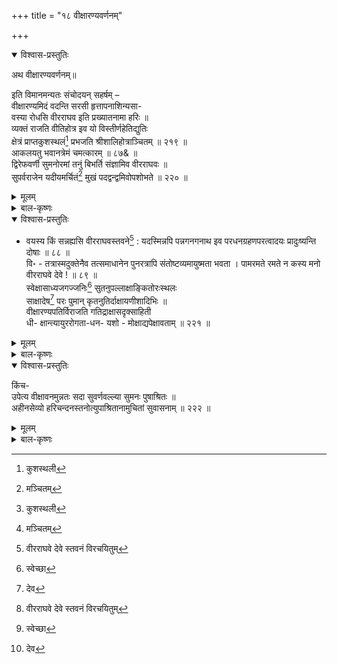 +++
title = "१८ वीक्षारण्यवर्णनम्"

+++

<details open><summary>विश्वास-प्रस्तुतिः</summary>

अथ वीक्षारण्यवर्णनम्॥

इति विमानमन्यतः संचोदयन् सहर्षम् –   
वीक्षारण्यमिदं वदन्ति सरसी हृत्तापनाशिन्यसा-   
वस्या रोधसि वीरराघव इति प्रख्यातनामा हरिः ॥   
व्यक्तं राजति वीतिहोत्र इव यो विस्तीर्णहेतिद्युतिः   
क्षेत्रं प्राप्तकुशस्थलं[^276] प्रभजति श्रीशालिहोत्राञ्चितम् ॥ २१९ ॥   
आकलयतु भवानत्रेमं चमत्कारम् ॥ ८७& ॥   
द्विरेफवर्णी सुमनोरमां तनुं बिभर्ति संज्ञामिव वीरराघवः ॥   
सुपर्वराजेन यदीयमर्चितं[^277] मुखं पदद्वन्द्वमिवोपशोभते ॥ २२० ॥

[^276]:
     कुशस्थली


[^277]:
     मञ्चितम्
</details>

<details><summary>मूलम्</summary>

अथ वीक्षारण्यवर्णनम्॥

इति विमानमन्यतः संचोदयन् सहर्षम् –   
वीक्षारण्यमिदं वदन्ति सरसी हृत्तापनाशिन्यसा-   
वस्या रोधसि वीरराघव इति प्रख्यातनामा हरिः ॥   
व्यक्तं राजति वीतिहोत्र इव यो विस्तीर्णहेतिद्युतिः   
क्षेत्रं प्राप्तकुशस्थलं[^276] प्रभजति श्रीशालिहोत्राञ्चितम् ॥ २१९ ॥   
आकलयतु भवानत्रेमं चमत्कारम् ॥ ८७& ॥   
द्विरेफवर्णी सुमनोरमां तनुं बिभर्ति संज्ञामिव वीरराघवः ॥   
सुपर्वराजेन यदीयमर्चितं[^277] मुखं पदद्वन्द्वमिवोपशोभते ॥ २२० ॥

[^276]:
     कुशस्थली


[^277]:
     मञ्चितम्
</details>

<details><summary>बाल-कृष्णः</summary>

अथ वीक्षारण्यप्रस्तावमाह - इतीति । संचोदयन् गमयन्-

वीक्षारण्यमिति । इदं पुरोदृश्यमानं वीक्षारण्यमेतन्नामकं वनं वदन्ति कथयन्ति । जना इति शेषः । तथा असौ सरसी सरोवरं एतद्वनमध्ये वर्तमानेत्यर्थः । हृत्तापनाशिनी हृदयसंतापहारिणी विद्यते । अस्याः सरस्याः रोधसि तीरे, " कूलं रोधश्च तीरं च " इत्यमरः । वीरराघवः इति प्रख्यातं अतिपावनत्वेन प्रसिद्धं नाम यस्य तथाभूतः, व्यक्तं प्रत्यक्षं यथा तथा यः, विस्तीर्णा आसमन्तात् प्रसृता हेतीनां शङ्ख-चक्राद्यायुधानां शिखानां च द्युतिः कान्तिर्यस्य तथाभूतः, " रवेरर्चिश्च शस्त्रं च वह्निज्वाला च हेतयः " इत्यमरः । वीतिहोत्र इव अग्निरिव “अग्निर्वैश्वानरो वह्निर्वीतिहोत्रो धनंजयः । " इत्यमरः । राजति शोभते । पुनश्च यो वीरराघवः, प्राप्तं कुशानां स्थलं स्थानं येन तत्, अत एव श्रीशालिहोत्रमुनिना अञ्चितमाश्रितं क्षेत्रं स्थानं प्रभजति सेवते । तत्र तिष्ठतीत्यर्थः ॥ २१९ ॥

आकलयत्विति । अत्र वीक्षारण्ये, इमं पुरोदृश्यमानं चमत्कारं भवान् आकलयतु अवलोकयतु ॥ ८७& ॥

द्विरेफेति । वीरराघवो भगवान्, द्विरेफस्य भ्रमरस्येव वर्णो यस्याः सा तां श्यामवर्णामित्यर्थः । पक्षे द्वौ रेफवर्णौ रकाराक्षरे यस्यां तां, “द्विरेफ-पुष्पलिङ्-भृङ्ग-षट्- पद-भ्रमरालयः" इति "रवर्णे पुंसि रेफः स्यात्" इति चोभयत्राप्यमरः । सुमनस्सु सदाचरणेन शुद्धचित्तेषु, सुमनस्सु पुष्पेषु च रमते क्रीडति तां सुमनोरमां, " स्त्रियः सुमनसः पुष्पं" इत्यमरः । अत एव संज्ञां 'वीरराघव' इति नामेव " संज्ञा- स्याच्चेतना नाम" इत्यमरः । तनुं शरीरं विभर्ति । किंच यदीयं मुखं यदीयं पदद्वन्द्व- मित्र सुपर्वराजेन सुष्ठु पर्वणि पूर्णिमायां राजते तेन चन्द्रेण, सुपर्वणां देवानां राज्ञा इन्द्रेण चेति क्रमेणोभयत्र योज्यम् । अर्चितं पूजितं । एकपदोपात्ततयाऽभेदाध्यवसायेन सुपर्वराजार्चितत्वस्य साधारणधर्मता बोध्या । उपशोभते ॥२२०॥
</details>

<details open><summary>विश्वास-प्रस्तुतिः</summary>

- वयस्य किं सन्नह्यसि वीरराघवस्तवने[^278] : यदस्मिन्नपि पन्नगनगनाथ इव परधनग्रहणपरत्वादयः प्रादुःष्यन्ति दोषाः ॥ ८८ ॥   
वि॰ - तत्रास्मदुक्तेनैव तत्समाधानेन पुनरत्रापि संतोष्टव्यमायुष्मता भवता । पामरमते रमते न कस्य मनो वीरराघवे देवे ! ॥ ८९ ॥   
स्वेक्षासाध्यजगज्जनिः[^279] सुतनुपल्लाक्षाङ्कितोरःस्थलः   
साक्षादेष[^280] परः पुमान् कृतनुतिर्दाक्षायणीशादिभिः ॥   
वीक्षारण्यपतिर्विराजति गतिद्राक्षासदृक्साहिती   
धी- क्षान्त्यायुररोगता-धन- यशो - मोक्षाद्यपेक्षावताम् ॥ २२१ ॥

[^278]:
     वीरराघवे देवे स्तवनं विरचयितुम्


[^279]:
     स्वेच्छा


[^280]:
     देव
</details>

<details><summary>मूलम्</summary>

- वयस्य किं सन्नह्यसि वीरराघवस्तवने[^278] : यदस्मिन्नपि पन्नगनगनाथ इव परधनग्रहणपरत्वादयः प्रादुःष्यन्ति दोषाः ॥ ८८ ॥   
वि॰ - तत्रास्मदुक्तेनैव तत्समाधानेन पुनरत्रापि संतोष्टव्यमायुष्मता भवता । पामरमते रमते न कस्य मनो वीरराघवे देवे ! ॥ ८९ ॥   
स्वेक्षासाध्यजगज्जनिः[^279] सुतनुपल्लाक्षाङ्कितोरःस्थलः   
साक्षादेष[^280] परः पुमान् कृतनुतिर्दाक्षायणीशादिभिः ॥   
वीक्षारण्यपतिर्विराजति गतिद्राक्षासदृक्साहिती   
धी- क्षान्त्यायुररोगता-धन- यशो - मोक्षाद्यपेक्षावताम् ॥ २२१ ॥

[^278]:
     वीरराघवे देवे स्तवनं विरचयितुम्


[^279]:
     स्वेच्छा


[^280]:
     देव
</details>

<details><summary>बाल-कृष्णः</summary>

वयस्येति । हे वयस्य मित्र, वीरराघवस्तवने विषये किं कुतो हेतोः संनह्यसि उद्युक्तो भवसि ? यत् यतः अस्मिन् वीरराघवेऽपि पन्नगनगस्य शेषशैलस्य नाथः श्रीनिवासः तस्मिन्निव परधनग्रहणे परत्वं आसक्तत्वं तदादयः दोषाः प्रादुःष्यन्ति उद्भविष्यन्ति ॥ ८८& ॥

तत्रेति । तत्र दोषप्रादुर्भावे, अस्मदुक्तेनैव पूर्व मया कथितेनैव तत्समाधानेन शेषाचलाधिपतिसमाधानेन, पुनरत्रापि संतोष्टव्यमायुष्मता भवता । पामरमते हे क्षुद्रबुद्धे, वीरराघवे देवे, कस्य पुरुषस्य मनः न रमते आसक्तं न भवति ? अपि तु सर्वस्यापि रमते इत्यर्थः ॥ ८९& ॥

स्वक्षेति । स्वस्य ईक्षया पर्यालोचनेन साध्या कर्तुं शक्या जगतो जनिः सृष्टि- र्यस्य सः । एतेन “ स ऐक्षत लोकान्नु सृजा इति ” इत्याद्यैतरेयोपनिषच्छ्रुतिः स्मारिता । अत्र ' जगज्जनिः ' इत्युक्तिरुपलक्षणपरा । तेन स्थितिसंहारावपि ज्ञेयौ । सुतनोः लक्ष्म्याः पल्लाक्षया पदसंबन्धिलाक्षारसेन अङ्कितं चिह्नितं उरःस्थलं वक्षःस्थलं यस्य सः । सर्वदा लक्ष्म्यास्तत्र विद्यमानत्वादित्यर्थः । किंच साक्षात् परः शरीर-वाङ्-मनो-बुद्धयहंकारादिसंघातेभ्यः परः पुमान्, अत एव दाक्षायणीशः पार्वतीपतिः शिवः आदिः प्रमुखो येषु तैर्ब्रह्मेन्द्रादिभिः कृता नुतिः स्तुतिर्यस्य तथाभूतः । धीः बुद्धिश्च क्षान्तिः क्षमा च आयुर्जीवनकालश्च अरोगता आरोग्यं च धनं च यशश्च मोक्षश्च ते आदयो येषु तेषु अपेक्षावतामिच्छावतां द्राक्षया सदृशी सुखसेव्य- तयेति भावः । साहिती साहित्यमाराधनमिति यावत् । यस्याः तादृशी गतिरुपायः । अल्पमाराधितोऽपि सकलाभीष्टपूरक त्यर्थः । वीक्षारण्यपतिर्वीरराघवाख्यः, विराजति शोभते ॥ २२१ ॥
</details>

<details open><summary>विश्वास-प्रस्तुतिः</summary>

किंच-   
उपेत्य वीक्षावनमुन्नतः सदा सुवर्णवल्ल्या सुमनः पुषाश्रितः ॥   
अहीनसेव्यो हरिचन्दनस्तनोत्युपाश्रितानामुचितां सुवासनाम् ॥ २२२ ॥
</details>

<details><summary>मूलम्</summary>

किंच-   
उपेत्य वीक्षावनमुन्नतः सदा सुवर्णवल्ल्या सुमनः पुषाश्रितः ॥   
अहीनसेव्यो हरिचन्दनस्तनोत्युपाश्रितानामुचितां सुवासनाम् ॥ २२२ ॥
</details>

<details><summary>बाल-कृष्णः</summary>

उपेत्येति । सुष्ठु मनांसि येषां ते सुमनसः पण्डितास्तान्, सुमनसः पुष्पाणि च पुष्णातीति तथा तया, अत एव सुष्ठु वर्णो यस्यास्तया वल्ल्या मल्लिकादिपुष्पवल्ल्येति यावत् । पक्षे सुवर्णस्य वल्लीव वल्ली तया लक्ष्म्या आश्रितः सदा आलिङ्गितः, अहीनां सर्पाणां इनाः श्रेष्ठा महासर्पा इत्यर्थः । अहीनः सर्पस्वामी शेषश्च तेन, न हीना अहीनाः श्रेष्टजनास्तैश्च सेव्यः सेवितुं योग्यः, हरिः, श्रीविष्णुरेव चन्दनः, हरिचन्दनो वृक्षश्च वीक्षावनं उपेत्य संप्राप्य, उन्नतः उच्चः श्रेष्ठश्च सन् उपाश्रितानां भक्तानां उचितां योग्यां, सुवासनां मनोऽभिलषितं तनोति विस्तारयति ॥ २२२ ॥
</details>



